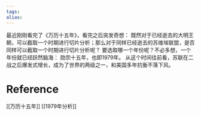 ```yaml
---
tags: 
alias:
---
```


最近刚刚看完了《万历十五年》，看完之后突发奇想：
既然对于已经逝去的大明王朝，可以截取一个时期进行切片分析；那么对于同样已经逝去的苏维埃联盟，是否同样可以截取一个时期进行切片分析呢？
要选取哪一个年份呢？不必多想，一个年份就已经跃然脑海：
勋宗十五年，也即1979年。
从这个时间往前看，苏联在二战之后爆发式增长，成为了世界的两级之一，和美国多年抗衡不落下风。



# Reference 
[[万历十五年]]
[[1979年分析]]

